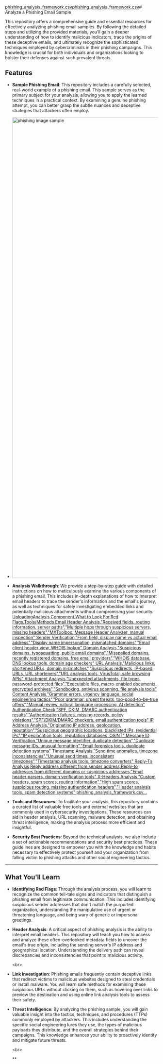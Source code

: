 [phishing_analysis_framework.csv](https://github.com/user-attachments/files/21593868/phishing_analysis_framework.csv)[phishing_analysis_framework.csv](https://github.com/user-attachments/files/21593833/phishing_analysis_framework.csv)# Analyze a Phishing Email Sample

This repository offers a comprehensive guide and essential resources for effectively analyzing phishing email samples. By following the detailed steps and utilizing the provided materials, you'll gain a deeper understanding of how to identify malicious indicators, trace the origins of these deceptive emails, and ultimately recognize the sophisticated techniques employed by cybercriminals in their phishing campaigns. This knowledge is crucial for both individuals and organizations looking to bolster their defenses against such prevalent threats.

## Features

  * **Sample Phishing Email**: This repository includes a carefully selected, real-world example of a phishing email. This sample serves as the primary subject for your analysis, allowing you to apply the learned techniques in a practical context. By examining a genuine phishing attempt, you can better grasp the subtle nuances and deceptive strategies that attackers often employ.
  * <img width="2048" height="1518" alt="phishing image sample" src="https://github.com/user-attachments/assets/7d0c06b1-3abd-4522-bde9-43b8884a7c5e" />


  * **Analysis Walkthrough**: We provide a step-by-step guide with detailed instructions on how to meticulously examine the various components of a phishing email. This includes in-depth explanations of how to interpret email headers to trace the sender's information and the email's journey, as well as techniques for safely investigating embedded links and potentially malicious attachments without compromising your security.
[UploadingAnalysis Component,What to Look For,Red Flags,Tools/Methods
Email Header Analysis,"Received fields, routing information, server paths","Multiple hops through suspicious servers, missing headers","MXToolbox, Message Header Analyzer, manual inspection"
Sender Verification,"From field, display name vs actual email address","Display name impersonation, mismatched domains","Email client header view, WHOIS lookup"
Domain Analysis,"Suspicious domains, typosquatting, public email domains","Misspelled domains, recently registered domains, free email providers","WHOIS database, DNS lookup tools, domain age checkers"
URL Analysis,"Malicious links, shortened URLs, domain mismatches","Suspicious redirects, IP-based URLs, URL shorteners","URL analysis tools, VirusTotal, safe browsing APIs"
Attachment Analysis,"Unexpected attachments, file types, password-protected files","Executable files, macro-enabled documents, encrypted archives","Sandboxing, antivirus scanning, file analysis tools"
Content Analysis,"Grammar errors, urgency language, social engineering tactics","Poor grammar, urgent threats, too-good-to-be-true offers","Manual review, natural language processing, AI detection"
Authentication Check,"SPF, DKIM, DMARC authentication results","Authentication failures, missing records, policy violations","SPF/DKIM/DMARC checkers, email authentication tools"
IP Address Analysis,"Originating IP address, geolocation, reputation","Suspicious geographic locations, blacklisted IPs, residential IPs","IP geolocation tools, reputation databases, OSINT"
Message ID Verification,"Unique message identifier, duplicate detection","Duplicate message IDs, unusual formatting","Email forensics tools, duplicate detection systems"
Timestamp Analysis,"Send time anomalies, timezone inconsistencies","Unusual send times, inconsistent timezones","Timestamp analysis tools, timezone converters"
Reply-To Analysis,Reply address different from sender address,Reply-to addresses from different domains or suspicious addresses,"Email header parsers, domain verification tools"
X-Headers Analysis,"Custom headers, spam scores, routing information","High spam scores, suspicious routing, missing authentication headers","Header analysis tools, spam detection systems"
 phishing_analysis_framework.csv…]()

  * **Tools and Resources**: To facilitate your analysis, this repository contains a curated list of valuable free tools and external websites that are commonly used in cybersecurity investigations. These resources can aid in header analysis, URL scanning, malware detection, and obtaining threat intelligence, making the analysis process more efficient and insightful.

  * **Security Best Practices**: Beyond the technical analysis, we also include a set of actionable recommendations and security best practices. These guidelines are designed to empower you with the knowledge and habits necessary to effectively protect yourself and your organization from falling victim to phishing attacks and other social engineering tactics.

-----

## What You'll Learn

  * **Identifying Red Flags**: Through the analysis process, you will learn to recognize the common tell-tale signs and indicators that distinguish a phishing email from legitimate communication. This includes identifying suspicious sender addresses that don't match the purported organization, understanding the manipulative use of urgent or threatening language, and being wary of generic or impersonal greetings.

  * **Header Analysis**: A critical aspect of phishing analysis is the ability to interpret email headers. This repository will teach you how to access and analyze these often-overlooked metadata fields to uncover the email's true origin, including the sending server's IP address and geographical location. Understanding the delivery path can reveal discrepancies and inconsistencies that point to malicious activity.

    \<br\>

  * **Link Investigation**: Phishing emails frequently contain deceptive links that redirect victims to malicious websites designed to steal credentials or install malware. You will learn safe methods for examining these suspicious URLs without clicking on them, such as hovering over links to preview the destination and using online link analysis tools to assess their safety.

  * **Threat Intelligence**: By analyzing the phishing sample, you will gain valuable insight into the tactics, techniques, and procedures (TTPs) commonly employed by attackers. This includes understanding the specific social engineering lures they use, the types of malicious payloads they distribute, and the overall strategies behind their campaigns. This knowledge enhances your ability to proactively identify and mitigate future threats.

    \<br\>

    \*\*
